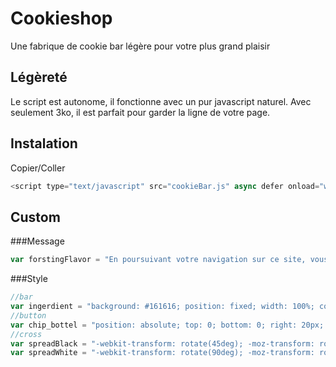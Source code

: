 # Cookieshop
Une fabrique de cookie bar légère pour votre plus grand plaisir

## Légèreté
Le script est autonome, il fonctionne avec un pur javascript naturel. Avec seulement 3ko, il est parfait pour garder la ligne de votre page.

## Instalation
Copier/Coller 
```javascript
<script type="text/javascript" src="cookieBar.js" async defer onload="window.cookieShop.init();"></script>
```
## Custom
###Message
```javascript
var forstingFlavor = "En poursuivant votre navigation sur ce site, vous acceptez l’utilisation de cookies conformément à notre politique de données personnelles.";
```
###Style
```javascript
//bar
var ingerdient = "background: #161616; position: fixed; width: 100%; color: #ffffff; font-family: Helvetica, Arial, sans-serif; z-index: 1510; font-size: 12px; cursor: pointer; margin: 0 auto; height: 30px; line-height: 30px; text-align: center; top: 0; left: 0; right: 0;";
//button
var chip_bottel = "position: absolute; top: 0; bottom: 0; right: 20px; width: 20px; height: 2px; background-color: #ffffff; margin: auto;";
//cross
var spreadBlack = "-webkit-transform: rotate(45deg); -moz-transform: rotate(45deg); -o-transform: rotate(45deg); -ms-transform: rotate(45deg); transform: rotate(45deg);";
var spreadWhite = "-webkit-transform: rotate(90deg); -moz-transform: rotate(90deg); -o-transform: rotate(90deg); -ms-transform: rotate(90deg); transform: rotate(90deg); right: 0;";
```
